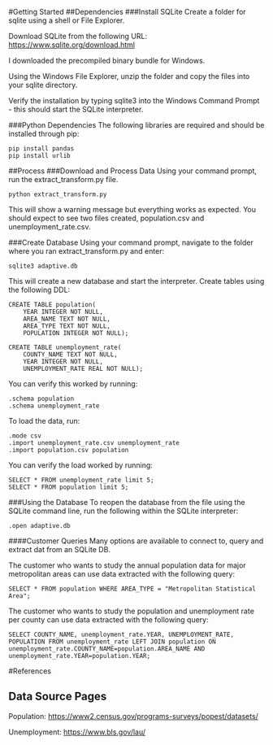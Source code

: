 #Getting Started
##Dependencies
###Install SQLite
Create a folder for sqlite using a shell or File Explorer.

Download SQLite from the following URL: https://www.sqlite.org/download.html

I downloaded the precompiled binary bundle for Windows. 

Using the Windows File Explorer, unzip the folder and copy the files into your sqlite directory. 

Verify the installation by typing sqlite3 into the Windows Command Prompt - this should start the SQLite interpreter.

###Python Dependencies
The following libraries are required and should be installed through pip:
```
pip install pandas
pip install urlib
```

##Process
###Download and Process Data
Using your command prompt, run the extract_transform.py file.
```
python extract_transform.py
```
This will show a warning message but everything works as expected. You should expect to see two files created, population.csv and unemployment_rate.csv.

###Create Database
Using your command prompt, navigate to the folder where you ran extract_transform.py and enter:
```
sqlite3 adaptive.db
```

This will create a new database and start the interpreter.
Create tables using the following DDL:
```
CREATE TABLE population(
	YEAR INTEGER NOT NULL,
	AREA_NAME TEXT NOT NULL,
	AREA_TYPE TEXT NOT NULL,
	POPULATION INTEGER NOT NULL);

CREATE TABLE unemployment_rate(
	COUNTY_NAME TEXT NOT NULL, 
	YEAR INTEGER NOT NULL,
	UNEMPLOYMENT_RATE REAL NOT NULL);
```
You can verify this worked by running:
```
.schema population
.schema unemployment_rate
```
To load the data, run:
```
.mode csv
.import unemployment_rate.csv unemployment_rate
.import population.csv population
```
You can verify the load worked by running:
```
SELECT * FROM unemployment_rate limit 5;
SELECT * FROM population limit 5;
```
###Using the Database
To reopen the database from the file using the SQLite command line, run the following within the SQLite interpreter:
```
.open adaptive.db
```

####Customer Queries
Many options are available to connect to, query and extract dat from an SQLite DB. 

The customer who wants to study the annual population data for major metropolitan areas can use data extracted with the following query:
```
SELECT * FROM population WHERE AREA_TYPE = "Metropolitan Statistical Area";
```
The customer who wants to study the population and unemployment rate per county can use data extracted with the following query:
```
SELECT COUNTY_NAME, unemployment_rate.YEAR, UNEMPLOYMENT_RATE, POPULATION FROM unemployment_rate LEFT JOIN population ON unemployment_rate.COUNTY_NAME=population.AREA_NAME AND unemployment_rate.YEAR=population.YEAR;
```
#References

## Data Source Pages
Population: https://www2.census.gov/programs-surveys/popest/datasets/

Unemployment: https://www.bls.gov/lau/

